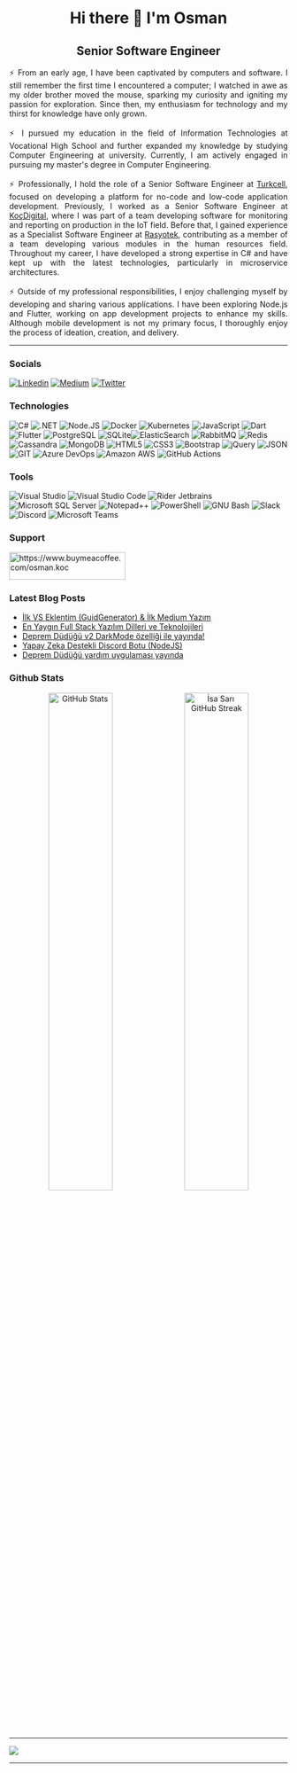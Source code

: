 <h1 align="center"> Hi there 👋 I'm Osman</h1>
<h2 align="center"> Senior Software Engineer </h2>
<p align="justify"> ⚡ From an early age, I have been captivated by computers and software. I still remember the first time I encountered a computer; I watched in awe as my older brother moved the mouse, sparking my curiosity and igniting my passion for exploration. Since then, my enthusiasm for technology and my thirst for knowledge have only grown.
 <br /><br />
 ⚡ I pursued my education in the field of Information Technologies at Vocational High School and further expanded my knowledge by studying Computer Engineering at university. Currently, I am actively engaged in pursuing my master's degree in Computer Engineering.
<br /><br />
 ⚡ Professionally, I hold the role of a Senior Software Engineer at <a href="https://www.turkcell.com.tr/" target="_blank">Turkcell</a>, focused on developing a platform for no-code and low-code application development. Previously, I worked as a Senior Software Engineer at <a href="https://www.kocdigital.com/en-us/home" target="_blank">KoçDigital</a>, where I was part of a team developing software for monitoring and reporting on production in the IoT field. Before that, I gained experience as a Specialist Software Engineer at <a href="https://rasyotek.com.tr/" target="_blank">Rasyotek</a>, contributing as a member of a team developing various modules in the human resources field. Throughout my career, I have developed a strong expertise in C# and have kept up with the latest technologies, particularly in microservice architectures.
<br /><br />
 ⚡ Outside of my professional responsibilities, I enjoy challenging myself by developing and sharing various applications. I have been exploring Node.js and Flutter, working on app development projects to enhance my skills. Although mobile development is not my primary focus, I thoroughly enjoy the process of ideation, creation, and delivery.
</p>
<hr>


<h3>Socials</h3>

 [![Linkedin](https://img.shields.io/badge/LinkedIn-0077B5?style=for-the-badge&logo=linkedin&logoColor=white)](https://linkedin.com/in/osman-koc) [![Medium](https://img.shields.io/badge/Medium-12100E?style=for-the-badge&logo=medium&logoColor=white)](https://medium.com/@osman.koc) [![Twitter](https://img.shields.io/badge/Twitter-1DA1F2?style=for-the-badge&logo=twitter&logoColor=white)](https://twitter.com/osmkoc) 


  
<h3>Technologies</h3>

![C#](https://img.shields.io/badge/C%23-239120?style=for-the-badge&logo=c-sharp&logoColor=white) ![.NET](https://img.shields.io/badge/.NET-5C2D91?style=for-the-badge&logo=.net&logoColor=white) ![Node.JS](https://img.shields.io/badge/Node.js-43853D?style=for-the-badge&logo=node.js&logoColor=white) ![Docker](https://img.shields.io/badge/docker-%230db7ed.svg?style=for-the-badge&logo=docker&logoColor=white) ![Kubernetes](https://img.shields.io/badge/kubernetes-%23326ce5.svg?style=for-the-badge&logo=kubernetes&logoColor=white) ![JavaScript](https://img.shields.io/badge/JavaScript-F7DF1E?style=for-the-badge&logo=javascript&logoColor=black) ![Dart](https://img.shields.io/badge/Dart-0175C2?style=for-the-badge&logo=dart&logoColor=white) ![Flutter](https://img.shields.io/badge/Flutter-02569B?style=for-the-badge&logo=flutter&logoColor=white) ![PostgreSQL](https://img.shields.io/badge/PostgreSQL-316192?style=for-the-badge&logo=postgresql&logoColor=white) ![SQLite](https://img.shields.io/badge/SQLite-07405E?style=for-the-badge&logo=sqlite&logoColor=white)![ElasticSearch](https://img.shields.io/badge/elastic%20search-005571?style=for-the-badge&logo=elasticsearch&logoColor=white) ![RabbitMQ](https://img.shields.io/badge/rabbitmq-%23FF6600.svg?&style=for-the-badge&logo=rabbitmq&logoColor=white) ![Redis](https://img.shields.io/badge/redis-%23DD0031.svg?&style=for-the-badge&logo=redis&logoColor=white) ![Cassandra](https://img.shields.io/badge/Cassandra-1287B1?style=for-the-badge&logo=apache%20cassandra&logoColor=white) ![MongoDB](https://img.shields.io/badge/MongoDB-4EA94B?style=for-the-badge&logo=mongodb&logoColor=white) ![HTML5](https://img.shields.io/badge/HTML5-E34F26?style=for-the-badge&logo=html5&logoColor=white) ![CSS3](https://img.shields.io/badge/CSS3-1572B6?style=for-the-badge&logo=css3&logoColor=white) ![Bootstrap](https://img.shields.io/badge/Bootstrap-563D7C?style=for-the-badge&logo=bootstrap&logoColor=white) ![jQuery](https://img.shields.io/badge/jQuery-0769AD?style=for-the-badge&logo=jquery&logoColor=white) ![JSON](https://img.shields.io/badge/json%20web%20tokens-323330?style=for-the-badge&logo=json-web-tokens&logoColor=pink) ![GIT](https://img.shields.io/badge/GIT-E44C30?style=for-the-badge&logo=git&logoColor=white) ![Azure DevOps](https://img.shields.io/badge/Azure_DevOps-0078D7?style=for-the-badge&logo=azure-devops&logoColor=white) ![Amazon AWS](https://img.shields.io/badge/Amazon_AWS-FF9900?style=for-the-badge&logo=amazonaws&logoColor=white) ![GitHub Actions](https://img.shields.io/badge/GitHub_Actions-2088FF?style=for-the-badge&logo=github-actions&logoColor=white)



<h3>Tools</h3>

![Visual Studio](https://img.shields.io/badge/Visual_Studio-5C2D91?style=for-the-badge&logo=visual%20studio&logoColor=white) ![Visual Studio Code](https://img.shields.io/badge/Visual_Studio_Code-0078D4?style=for-the-badge&logo=visual%20studio%20code&logoColor=white) ![Rider Jetbrains](https://img.shields.io/badge/Rider-000000.svg?style=for-the-badge&logo=Rider&logoColor=white&color=black&labelColor=crimson)  ![Microsoft SQL Server](https://img.shields.io/badge/Microsoft_SQL_Server-CC2927?style=for-the-badge&logo=microsoft-sql-server&logoColor=white) ![Notepad++](https://img.shields.io/badge/Notepad++-90E59A.svg?style=for-the-badge&logo=notepad%2B%2B&logoColor=black) ![PowerShell](https://img.shields.io/badge/powershell-5391FE?style=for-the-badge&logo=powershell&logoColor=white) ![GNU Bash](https://img.shields.io/badge/GNU%20Bash-4EAA25?style=for-the-badge&logo=GNU%20Bash&logoColor=white) ![Slack](https://img.shields.io/badge/Slack-4A154B?style=for-the-badge&logo=slack&logoColor=white) ![Discord](https://img.shields.io/badge/Discord-7289DA?style=for-the-badge&logo=discord&logoColor=white) ![Microsoft Teams](https://img.shields.io/badge/Microsoft_Teams-6264A7?style=for-the-badge&logo=microsoft-teams&logoColor=white)


<h3>Support</h3>
<p>
<a href="https://www.buymeacoffee.com/osman.koc"> <img align="center" src="https://cdn.buymeacoffee.com/buttons/v2/default-yellow.png" height="50" width="210" alt="https://www.buymeacoffee.com/osman.koc" /></a>
</p>

<h3>Latest Blog Posts</h3>
<p align="left">
 
<!-- BLOG-POST-LIST:START -->
- [İlk VS Eklentim &lpar;GuidGenerator&rpar; &amp; İlk Medium Yazım](https://osmkoc.com/ilk-vs-eklentim-guidgenerator-ilk-medium-yazim/)
- [En Yaygın Full Stack Yazılım Dilleri ve Teknolojileri](https://osmkoc.com/en-yaygin-full-stack-yazilim-dilleri-ve-teknolojileri/)
- [Deprem Düdüğü v2 DarkMode özelliği ile yayında!](https://osmkoc.com/deprem-dudugu-v2-dark-mode-ozelligi-ile-yayinda/)
- [Yapay Zeka Destekli Discord Botu &lpar;NodeJS&rpar;](https://osmkoc.com/yapay-zeka-destekli-discord-botu-nodejs/)
- [Deprem Düdüğü yardım uygulaması yayında](https://osmkoc.com/deprem-dudugu-yardim-uygulamasi-yayinda/)
<!-- BLOG-POST-LIST:END --> 
 
</p>


<h3>Github Stats</h3>
<div align="center">
    <img alt="GitHub Stats" width="48%" src="https://github-readme-stats.vercel.app/api?username=osman-koc&show_icons=true&theme=radical&count_private=true">
    <img alt="İsa Sarı GitHub Streak" width="48%" src="https://github-readme-streak-stats.herokuapp.com/?user=osman-koc&theme=algolia&hide_border=true">
</div>

<hr>

![](https://komarev.com/ghpvc/?username=osman-koc)

<hr>
